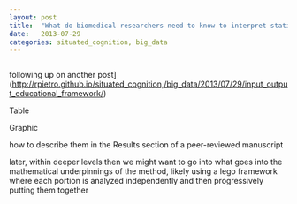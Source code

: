 ```yaml
---
layout: post
title:  "What do biomedical researchers need to know to interpret statistical results"
date:   2013-07-29
categories: situated_cognition, big_data
---
```


![]()

following up on another post](http://rpietro.github.io/situated_cognition,/big_data/2013/07/29/input_output_educational_framework/)

<!-- use jekyll way of referring to another post -->

Table 

Graphic

how to describe them in the Results section of a peer-reviewed manuscript

later, within deeper levels then we might want to go into what goes into the mathematical underpinnings of the method, likely using a lego framework where each portion is analyzed independently and then progressively putting them together